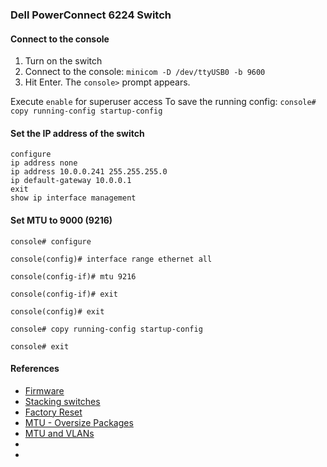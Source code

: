 
### Dell PowerConnect 6224 Switch

#### Connect to the console

1. Turn on the switch
2. Connect to the console: `minicom -D /dev/ttyUSB0 -b 9600`
3. Hit Enter.  The `console>` prompt appears.  

Execute `enable` for superuser access
To save the running config: `console# copy running-config startup-config`

#### Set the IP address of the switch 

```
configure
ip address none
ip address 10.0.0.241 255.255.255.0
ip default-gateway 10.0.0.1
exit
show ip interface management
```

#### Set MTU to 9000 (9216)

```
console# configure

console(config)# interface range ethernet all

console(config-if)# mtu 9216

console(config-if)# exit

console(config)# exit

console# copy running-config startup-config

console# exit
```

#### References

- [Firmware](http://www.dell.com/support/home/us/en/04/product-support/product/powerconnect-6224/drivers)
- [Stacking switches](http://www.dell.com/downloads/global/products/pwcnt/en/pwcnt_stacking_switches.pdf)
- [Factory Reset](http://dcomcomputers.blogspot.com/2013/09/how-to-factory-default-and-test-ports.html)
- [MTU - Oversize Packages](http://en.community.dell.com/techcenter/networking/f/4454/t/19415314)
- [MTU and VLANs](http://en.community.dell.com/support-forums/network-switches/f/866/t/19602268)
- 
- 

